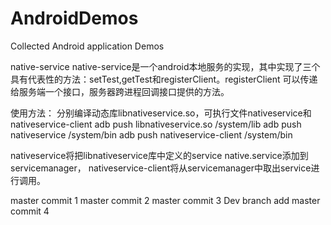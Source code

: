 AndroidDemos
============

Collected Android application Demos

native-service
native-service是一个android本地服务的实现，其中实现了三个具有代表性的方法：setTest,getTest和registerClient。registerClient
可以传递给服务端一个接口，服务器跨进程回调接口提供的方法。

使用方法：
分别编译动态库libnativeservice.so，可执行文件nativeservice和nativeservice-client
adb push libnativeservice.so /system/lib
adb push nativeservice /system/bin
adb push nativeservice-client /system/bin

nativeservice将把libnativeservice库中定义的service native.service添加到servicemanager，
nativeservice-client将从servicemanager中取出service进行调用。

master commit 1
master commit 2
master commit 3
Dev branch add
master commit 4
